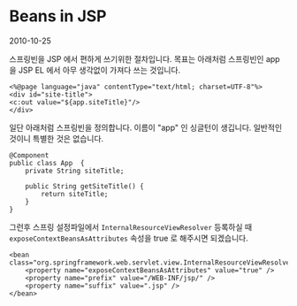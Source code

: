 # Beans in JSP

2010-10-25

스프링빈을 JSP 에서 편하게 쓰기위한 절차입니다.
목표는 아래처럼 스프링빈인 app 을 JSP EL 에서 아무 생각없이 가져다 쓰는 것입니다.

	<%@page language="java" contentType="text/html; charset=UTF-8"%>
	<div id="site-title">
	<c:out value="${app.siteTitle}"/>
	</div>

일단 아래처럼 스프링빈을 정의합니다. 이름이 "app" 인 싱글턴이 생깁니다.
일반적인 것이니 특별한 것은 없습니다.

	@Component
	public class App  {
		private String siteTitle;
	
		public String getSiteTitle() {
			return siteTitle;
		}
	}

그런후 스프링 설정파일에서 `InternalResourceViewResolver` 등록하실 때
`exposeContextBeansAsAttributes` 속성을 true 로 해주시면 되겠습니다.

	<bean class="org.springframework.web.servlet.view.InternalResourceViewResolver">
		<property name="exposeContextBeansAsAttributes" value="true" />
		<property name="prefix" value="/WEB-INF/jsp/" />
		<property name="suffix" value=".jsp" />
	</bean>

